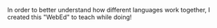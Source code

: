 In order to better understand how different languages work together, I created this "WebEd" to teach while doing!
